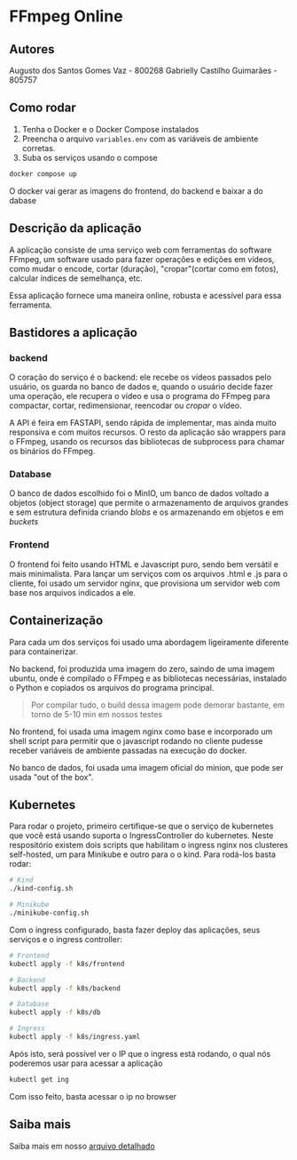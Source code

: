 # FFmpeg Online
## Autores
Augusto dos Santos Gomes Vaz - 800268
Gabrielly Castilho Guimarães - 805757

## Como rodar
1. Tenha o Docker e o Docker Compose instalados
2. Preencha o arquivo `variables.env` com as variáveis de ambiente corretas. 
3. Suba os serviços usando o compose
```sh
docker compose up
```
O docker vai gerar as imagens do frontend, do backend e baixar a do dabase

## Descrição da aplicação
A aplicação consiste de uma serviço web com ferramentas do software FFmpeg, um software usado para fazer
operações e edições em vídeos, como mudar o encode, cortar (duração), "cropar"(cortar como em fotos),
calcular índices de semelhança, etc.

Essa aplicação fornece uma maneira online, robusta e acessível para essa ferramenta.

## Bastidores a aplicação
### backend
O coração do serviço é o backend: ele recebe os vídeos passados pelo usuário, os guarda no banco de dados
e, quando o usuário decide fazer uma operação, ele recupera o vídeo e usa o programa do FFmpeg
para compactar, cortar, redimensionar, reencodar ou _cropar_ o vídeo.

A API é feira em FASTAPI, sendo rápida de implementar, mas ainda muito responsiva e com muitos recursos. O resto da aplicação
são wrappers para o FFmpeg, usando os recursos das bibliotecas de subprocess para chamar os binários do FFmpeg.

### Database
O banco de dados escolhido foi o MinIO, um banco de dados voltado a objetos (object storage) que permite o armazenamento de arquivos
grandes e sem estrutura definida criando _blobs_ e os armazenando em objetos e em _buckets_

### Frontend
O frontend foi feito usando HTML e Javascript puro, sendo bem versátil e mais minimalista. Para lançar um serviços com os arquivos
.html e .js para o cliente, foi usado um servidor nginx, que provisiona um servidor web com base nos arquivos indicados a ele.

## Containerização
Para cada um dos serviços foi usado uma abordagem ligeiramente diferente para containerizar.

No backend, foi produzida uma imagem do zero, saindo de uma imagem ubuntu, onde é compilado o FFmpeg e as bibliotecas necessárias, instalado o Python e copiados os arquivos do programa principal.
> Por compilar tudo, o build dessa imagem pode demorar bastante, em torno de 5-10 min em nossos testes

No frontend, foi usada uma imagem nginx como base e incorporado um shell script para permitir que o javascript rodando no cliente
pudesse receber variáveis de ambiente passadas na execução do docker.

No banco de dados, foi usada uma imagem oficial do minion, que pode ser usada "out of the box".

## Kubernetes
Para rodar o projeto, primeiro certifique-se que o serviço de kubernetes que você está usando suporta o IngressController do kubernetes. Neste respositório existem dois scripts que habilitam o 
ingress nginx nos clusteres self-hosted, um para Minikube e outro para o o kind. Para rodá-los basta rodar:
```sh
# Kind
./kind-config.sh

# Minikube
./minikube-config.sh
```

Com o ingress configurado, basta fazer deploy das aplicações, seus serviços e o ingress controller:
```sh
# Frontend
kubectl apply -f k8s/frontend

# Backend
kubectl apply -f k8s/backend

# Database
kubectl apply -f k8s/db

# Ingress
kubectl apply -f k8s/ingress.yaml
```

Após isto, será possível ver o IP que o ingress está rodando, o qual nós poderemos usar para acessar a aplicação
```sh
kubectl get ing
```

Com isso feito, basta acessar o ip no browser

## Saiba mais
Saiba mais em nosso [arquivo detalhado](./pratica_devops.pdf)
